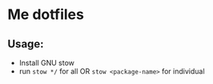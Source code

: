 # Me dotfiles 

## Usage: 

- Install GNU stow
- run `stow */` for all OR `stow <package-name>` for individual
